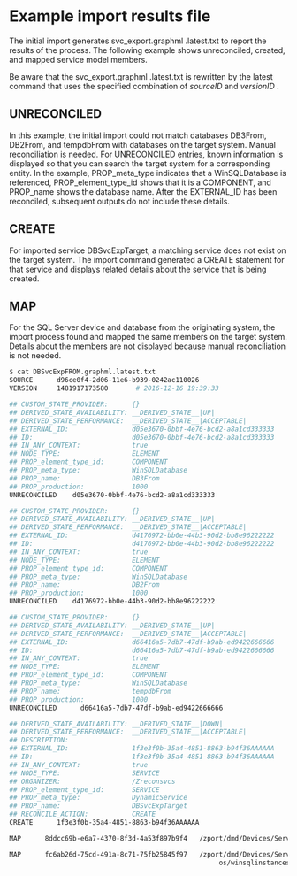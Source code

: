 # Example import results file

The initial import generates svc_export.graphml .latest.txt to report
the results of the process. The following example shows unreconciled,
created, and mapped service model members.

Be aware that the svc_export.graphml .latest.txt is rewritten by the
latest command that uses the specified combination of *sourceID* and
*versionID* .

## UNRECONCILED

In this example, the initial import could not match databases DB3From,
DB2From, and tempdbFrom with databases on the target system. Manual
reconciliation is needed. For UNRECONCILED entries, known information is
displayed so that you can search the target system for a corresponding
entity. In the example, PROP_meta_type indicates that a WinSQLDatabase
is referenced, PROP_element_type_id shows that it is a COMPONENT, and
PROP_name shows the database name. After the EXTERNAL_ID has been
reconciled, subsequent outputs do not include these details.

## CREATE

For imported service DBSvcExpTarget, a matching service does not exist
on the target system. The import command generated a CREATE statement
for that service and displays related details about the service that is
being created.

## MAP

For the SQL Server device and database from the originating system, the
import process found and mapped the same members on the target system.
Details about the members are not displayed because manual
reconciliation is not needed.

```sh
$ cat DBSvcExpFROM.graphml.latest.txt
SOURCE      d96ce0f4-2d06-11e6-b939-0242ac110026
VERSION     1481917173580       # 2016-12-16 19:39:33

## CUSTOM_STATE_PROVIDER:      {}
## DERIVED_STATE_AVAILABILITY: __DERIVED_STATE__|UP|
## DERIVED_STATE_PERFORMANCE:  __DERIVED_STATE__|ACCEPTABLE|
## EXTERNAL_ID:                d05e3670-0bbf-4e76-bcd2-a8a1cd333333
## ID:                         d05e3670-0bbf-4e76-bcd2-a8a1cd333333
## IN_ANY_CONTEXT:             true
## NODE_TYPE:                  ELEMENT
## PROP_element_type_id:       COMPONENT
## PROP_meta_type:             WinSQLDatabase
## PROP_name:                  DB3From
## PROP_production:            1000
UNRECONCILED    d05e3670-0bbf-4e76-bcd2-a8a1cd333333

## CUSTOM_STATE_PROVIDER:      {}
## DERIVED_STATE_AVAILABILITY: __DERIVED_STATE__|UP|
## DERIVED_STATE_PERFORMANCE:  __DERIVED_STATE__|ACCEPTABLE|
## EXTERNAL_ID:                d4176972-bb0e-44b3-90d2-bb8e96222222
## ID:                         d4176972-bb0e-44b3-90d2-bb8e96222222
## IN_ANY_CONTEXT:             true
## NODE_TYPE:                  ELEMENT
## PROP_element_type_id:       COMPONENT
## PROP_meta_type:             WinSQLDatabase
## PROP_name:                  DB2From
## PROP_production:            1000
UNRECONCILED    d4176972-bb0e-44b3-90d2-bb8e96222222

## CUSTOM_STATE_PROVIDER:      {}
## DERIVED_STATE_AVAILABILITY: __DERIVED_STATE__|UP|
## DERIVED_STATE_PERFORMANCE:  __DERIVED_STATE__|ACCEPTABLE|
## EXTERNAL_ID:                d66416a5-7db7-47df-b9ab-ed9422666666
## ID:                         d66416a5-7db7-47df-b9ab-ed9422666666
## IN_ANY_CONTEXT:             true
## NODE_TYPE:                  ELEMENT
## PROP_element_type_id:       COMPONENT
## PROP_meta_type:             WinSQLDatabase
## PROP_name:                  tempdbFrom
## PROP_production:            1000
UNRECONCILED      d66416a5-7db7-47df-b9ab-ed9422666666

## DERIVED_STATE_AVAILABILITY: __DERIVED_STATE__|DOWN|
## DERIVED_STATE_PERFORMANCE:  __DERIVED_STATE__|ACCEPTABLE|
## DESCRIPTION:                
## EXTERNAL_ID:                1f3e3f0b-35a4-4851-8863-b94f36AAAAAA
## ID:                         1f3e3f0b-35a4-4851-8863-b94f36AAAAAA
## IN_ANY_CONTEXT:             true
## NODE_TYPE:                  SERVICE
## ORGANIZER:                  /Zreconsvcs
## PROP_element_type_id:       SERVICE
## PROP_meta_type:             DynamicService
## PROP_name:                  DBSvcExpTarget
## RECONCILE_ACTION:           CREATE
CREATE      1f3e3f0b-35a4-4851-8863-b94f36AAAAAA

MAP      8ddcc69b-e6a7-4370-8f3d-4a53f897b9f4   /zport/dmd/Devices/Server/Microsoft/Windows/devices/10.111.5.81

MAP      fc6ab26d-75cd-491a-8c71-75fb25845f97   /zport/dmd/Devices/Server/Microsoft/Windows/devices/10.111.5.81/
                                                     os/winsqlinstances/INSTANCE1/databases/INSTANCE15
```


